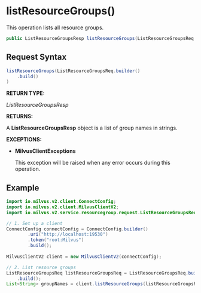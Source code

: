 # listResourceGroups()

This operation lists all resource groups.

```java
public ListResourceGroupsResp listResourceGroups(ListResourceGroupsReq request)
```

## Request Syntax

```java
listResourceGroups(ListResourceGroupsReq.builder()
    .build()
)
```

**RETURN TYPE:**

*ListResourceGroupsResp*

**RETURNS:**

A **ListResourceGroupsResp** object is a list of group names in strings.

**EXCEPTIONS:**

- **MilvusClientExceptions**

    This exception will be raised when any error occurs during this operation.

## Example

```java
import io.milvus.v2.client.ConnectConfig;
import io.milvus.v2.client.MilvusClientV2;
import io.milvus.v2.service.resourcegroup.request.ListResourceGroupsReq;

// 1. Set up a client
ConnectConfig connectConfig = ConnectConfig.builder()
        .uri("http://localhost:19530")
        .token("root:Milvus")
        .build();
        
MilvusClientV2 client = new MilvusClientV2(connectConfig);

// 2. List resource groups    
ListResourceGroupsReq listResourceGroupsReq = ListResourceGroupsReq.builder()
    .build();
List<String> groupNames = client.listResourceGroups(listResourceGroupsReq);
```

